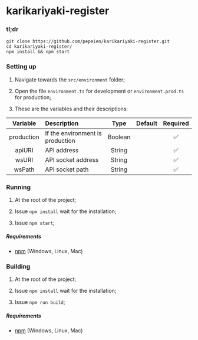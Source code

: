 # karikariyaki-register

### tl;dr

 ```
git clone https://github.com/pepeien/karikariyaki-register.git
cd karikariyaki-register/
npm install && npm start
```

### Setting up

1. Navigate towards the `src/environment` folder;

2. Open the file `environment.ts` for development or `environment.prod.ts` for production;

3. These are the variables and their descriptions:

| Variable       | Description  | Type           | Default | Required |
|:--------------:|:---------------|:------:|:--------:|:--------:|
| production | If the environment is production | Boolean | | ✅ |
| apiURI     | API address                      | String  | | ✅ |
| wsURI      | API socket address               | String  | | ✅ |
| wsPath     | API socket path                  | String  | | ✅ |

### Running

1. At the root of the project;

2. Issue `npm install` wait for the installation;

3. Issue `npm start`;

##### Requirements

- [npm](https://nodejs.org/en/download/package-manager) (Windows, Linux, Mac)
  
### Building

1. At the root of the project;

2. Issue `npm install` wait for the installation;

3. Issue `npm run build`;

##### Requirements

- [npm](https://nodejs.org/en/download/package-manager) (Windows, Linux, Mac)


